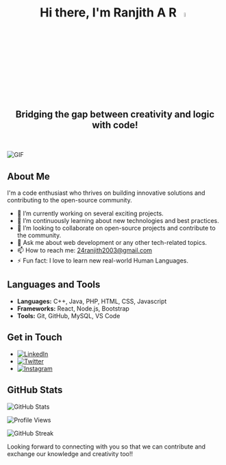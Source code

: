 # <h1 align="center">Hi there, I'm Ranjith A R <img src="https://media.giphy.com/media/hvRJCLFzcasrR4ia7z/giphy.gif" width="5%"></a> </h1>
<h2 align="center"> Bridging the gap between creativity and logic with code!</h2>
<br>

![GIF](https://images-wixmp-ed30a86b8c4ca887773594c2.wixmp.com/f/c83c004e-1370-4756-88e5-4071de797088/dgdq8br-09cc7ad6-a021-47a5-b0e0-917b12b0f7a7.gif?token=eyJ0eXAiOiJKV1QiLCJhbGciOiJIUzI1NiJ9.eyJzdWIiOiJ1cm46YXBwOjdlMGQxODg5ODIyNjQzNzNhNWYwZDQxNWVhMGQyNmUwIiwiaXNzIjoidXJuOmFwcDo3ZTBkMTg4OTgyMjY0MzczYTVmMGQ0MTVlYTBkMjZlMCIsIm9iaiI6W1t7InBhdGgiOiJcL2ZcL2M4M2MwMDRlLTEzNzAtNDc1Ni04OGU1LTQwNzFkZTc5NzA4OFwvZGdkcThici0wOWNjN2FkNi1hMDIxLTQ3YTUtYjBlMC05MTdiMTJiMGY3YTcuZ2lmIn1dXSwiYXVkIjpbInVybjpzZXJ2aWNlOmZpbGUuZG93bmxvYWQiXX0.tqRMtE-b2QiI2nnefNxSDMJvZCcYqFmq2ccg_Xfzqb8)


## About Me

I'm a code enthusiast who thrives on building innovative solutions and contributing to the open-source community.

- 🔭 I’m currently working on several exciting projects.
- 🌱 I’m continuously learning about new technologies and best practices.
- 👯 I’m looking to collaborate on open-source projects and contribute to the community.
- 💬 Ask me about web development or any other tech-related topics.
- 📫 How to reach me: 24ranjith2003@gmail.com
- ⚡ Fun fact: I love to learn new real-world Human Languages.

## Languages and Tools

- **Languages:** C++, Java, PHP, HTML, CSS, Javascript
- **Frameworks:** React, Node.js, Bootstrap
- **Tools:** Git, GitHub, MySQL, VS Code


## Get in Touch

- [![LinkedIn](https://img.shields.io/badge/LinkedIn-0A66C2?style=for-the-badge&logo=linkedin&logoColor=white)](https://www.linkedin.com/in/ranjith-a-r)
- [![Twitter](https://img.shields.io/badge/Twitter-1DA1F2?style=for-the-badge&logo=twitter&logoColor=white)](https://twitter.com/ranjith-a-r)
- [![Instagram](https://img.shields.io/badge/Instagram-E4405F?style=for-the-badge&logo=instagram&logoColor=white)](https://instagram.com/reign_jeeth)

## GitHub Stats

![GitHub Stats](https://github-readme-stats.vercel.app/api?username=ranjith-nayak&show_icons=true)

![Profile Views](https://komarev.com/ghpvc/?username=ranjith-nayak&color=blue&shape=flat-square)

![GitHub Streak](https://github-readme-streak-stats.herokuapp.com/?user=ranjith-nayak&theme=dark)

Looking forward to connecting with you so that we can contribute and exchange our knowledge and creativity too!!
